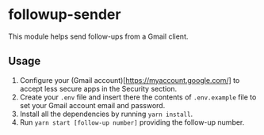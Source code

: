 # followup-sender

This module helps send follow-ups from a Gmail client.

## Usage

1. Configure your (Gmail account)[https://myaccount.google.com/] to accept less secure apps in the Security section.
2. Create your `.env` file and insert there the contents of `.env.example` file to set your Gmail account email and password.
3. Install all the dependencies by running `yarn install`.
4. Run `yarn start [follow-up number]` providing the follow-up number.
